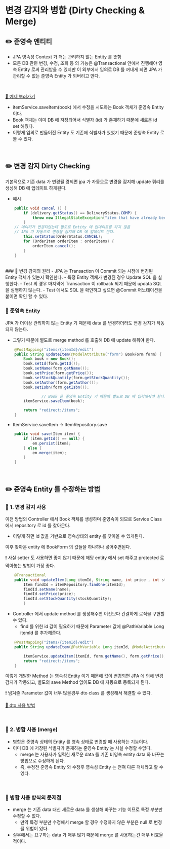 # 변경 감지와 병합 (Dirty Checking & Merge)

## ✏️ 준영속 엔티티

- JPA 영속성 Context 가 더는 관리하지 않는 Entity 를 뜻함
- 모든 DB 관련 변경, 수정, 조회 등 의 기능은 @Transactional 안에서 진행해야 영속 Entity 로써 관리받을 수 있지만 이 외부에서 임의로 DB 를 꺼내게 되면 JPA 가 관리할 수 없는 준영속 Entity 가 되버리고 만다.

<br>

[🔗 예제 보러가기](https://github.com/choideakook/TIL/blob/main/Spring/3%20JPA%20활용1/4%20Web%20계층%20개발/230109%206상품%20수정.md)

- itemService.saveItem(book) 에서 수정을 시도하는 Book 객체가 준영속 Entity 이다.
- Book 객체는 이미 DB 에 저장되어서 식별자 (id) 가 존재하기 때문에 새로운 id set 해줬다.
- 이렇게 임의로 만들어진 Entity 도 기존에 식별자가 있었기 때문에 준영속 Entity 로 볼 수 있다.

<br>

## ✏️ 변경 감지 Dirty Checking

기본적으로 기존 data 가 변경될 경되면 jpa 가 자동으로 변경을 감지해 update 쿼리를 생성해 DB 에 업데이트 하게된다.

- 예시

```java
    public void cancel () {
        if (delivery.getStatus() == DeliveryStatus.COMP) {
            throw new IllegalStateException("item that have already been delivered cannot be canceled");
        }
	// 데이터가 변경되었는데 별도로 Entity 에 업데이트를 하지 않음
	// JPA 가 자동으로 변경을 감지해 DB 에 업데이트 한다.
        this.setStatus(OrderStatus.CANCEL);
        for (OrderItem orderItem : orderItems) {
            orderItem.cancel();
        }
    }
```

<br>
### 📍 변경 감지의 원리
- JPA 는 Transaction 이 Commit 되는 시점에 변경된 Entity 객체가 있는지 확인한다.
	- 특정 Entity 객체가 변경된 경우 Update SQL 을 실행한다.
	- Test 의 경우 마지막에 Transaction 이 rollback 되기 때문에 updata SQL 을 실행하지 않는다.
	- Test 에서도 SQL 을 확인하고 싶으면 @Commit 어노테이션을 붙이면 확인 할 수 있다.

### 📍 준영속 Entity

JPA 가 더이상 관리하지 않는 Entity 기 때문에 data 를 변경하더라도 변경 감지가 작동되지 않는다.

- 그렇기 때문에 별도로 merge method 를 호출해 DB 에 update 해줘야 한다.

```java
    @PostMapping("items/{itemId}/edit")
    public String updateItem(@ModelAttribute("form") BookForm form) {
        Book book = new Book();
        book.setId(form.getId());
        book.setName(form.getName());
        book.setPrice(form.getPrice());
        book.setStockQuantity(form.getStockQuantity());
        book.setAuthor(form.getAuthor());
        book.setIsbn(form.getIsbn());

				// Book 은 준영속 Entity 기 때문에 별도로 DB 에 입력해줘야 한다.
        itemService.saveItem(book);

        return "redirect:/items";
    }
```

- ItemService.saveItem → ItemRepository.save

```java
    public void save(Item item) {
        if (item.getId() == null) {
            em.persist(item);
        } else {
            em.merge(item);
        }
    }
```

<br>

## ✏️ 준영속 Entity 를 수정하는 방법

### 📍 1. 변경 감지 사용

이전 방법의 Controller 에서 Book 객체를 생성하며 준영속이 되므로 Service Class 에서 repository 로 id 를 찾아온다.

- 이렇게 하면 id 값을 기반으로 영속상태의 entity 를 찾아올 수 있게된다.

이후 찾아온 entity 에 BookForm 의 값들을 하나하나 넣어주면된다.

❗️ 사실 setter 도 사용하면 좋지 않기 때문에 해당 entity 에서 set 해주고 protected 로 막아놓는 방법이 가장 좋다.

```java
    @Transactional
    public void updateItem(Long itemId, String name, int price , int stockQuantity) {
        Item findId = itemRepository.findOne(itemId);
        findId.setName(name);
        findId.setPrice(price);
        findId.setStockQuantity(stockQuantity);
		}
```

- Controller 에서 update method 를 생성해주면 이전보다 간결하게 로직을 구현할 수 있다.
    - find 를 위한 id 값이 필요하기 때문에 Parameter 값에 @PathVariable Long itemId 를 추가해준다.

```java
    @PostMapping("items/{itemId}/edit")
    public String updateItem(@PathVariable Long itemId, @ModelAttribute("form") BookForm form) {

        itemService.updateItem(itemId, form.getName(), form.getPrice(), form.getStockQuantity());
        return "redirect:/items";
    }
```

이렇게 개발한 Method 는 영속성 Entity 이기 때문에 값이 변경되면 JPA 에 의해 변경 감지가 작동되고, 별도의 save Method 없이도 DB 에 자동으로 등록되게 된다.

❗️ 넘겨줄 Parameter 값이 너무 많을경우 dto class 를 생성해서 해결할 수 있다.

[🔗 dto 사용 방법]()

<br>

### 📍 2. 병합 사용 (merge)

- 병합은 준영속 상태의 Entity 를 영속 상태로 변경할 때 사용하는 기능이다.
- 이미 DB 에 저장된 식별자가 존재하는 준영속 Entity 는 사실 수정할 수없다.
    - merge 는 사용자가 입력한 새로운 data 를 기존 비영속 entity data 와 바꾸는 방법으로 수정하게 된다.
    - 즉, 수정전 준영속 Entity 와 수정후 영속성 Entity 는 전혀 다른 객체라고 할 수 있다.

<br>

### 📍 병합 사용 방식의 문제점

- merge 는 기존 data 대신 새로운 data 를 생성해 바꾸는 기능 이므로 특정 부분만 수정할 수 없다.
    - 만약 특정 부분만 수정해서 merge 할 경우 수정하지 않은 부분은 null 로 변경될 위험이 있다.
- 실무에서는 요구하는 data 가 매우 많기 때문에 merge 를 사용하는건 매우 비효율적이다.
